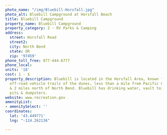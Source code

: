 ```yaml
---
photo_name: "/img/Bluebill-Horsfall.jpg"
photo_alt: Bluebill Campground at Horsfall Beach
title: Bluebill Campground
property_name: Bluebill Campground
property_category: 2 - RV Parks & Camping
address:
  street: Horsfall Road
  street2: 
  city: North Bend
  state: OR
  zip: '97459'
phone_toll_free: 877-444-6777
phone_local: 
units: '18'
cost: 1 - $
property_description: Bluebill is located in the Horsfall Area, known for its excellent
  off-road vehicle trails of the dunes, less than a mile from Pacific Coast beaches
  & 2 miles north of North Bend. Bluebill has drinking water, vault toilets, campfire
  pits & dumpsters.
website: www.recreation.gov
amenityList:
- amenitySelect: ''
coordinates:
  lat: '43.449771'
  lng: "-124.262136"

---
```

